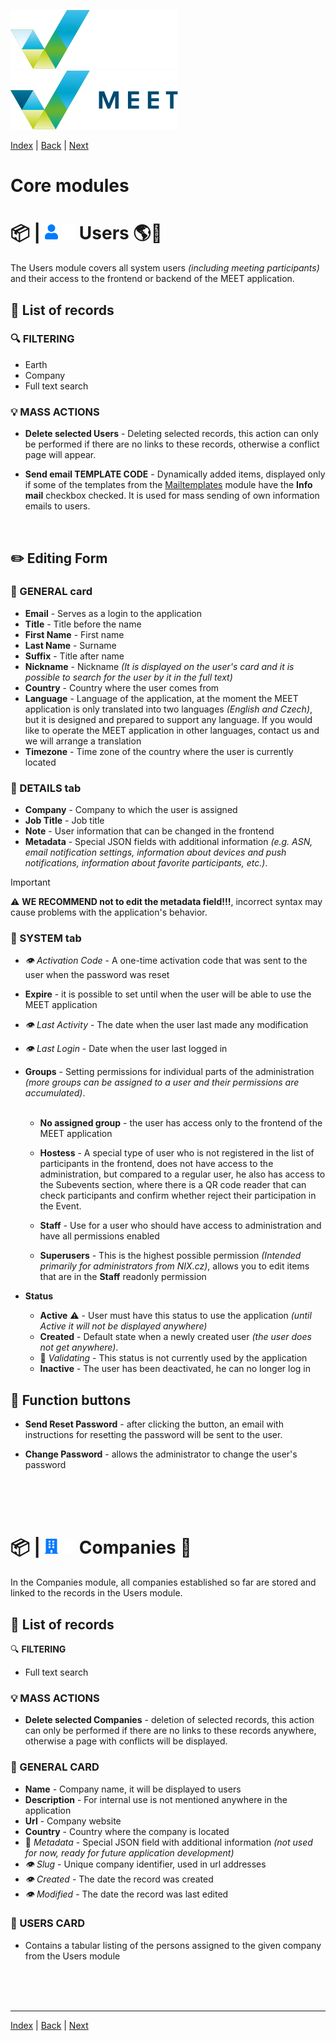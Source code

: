 [![MEET](../../_data/MEET_H_04.svg#gh-dark-mode-only "MEET")](../../README.md#gh-dark-mode-only)
[![MEET](../../_data/MEET_H_03.svg#gh-light-mode-only "MEET")](../../README.md#gh-light-mode-only)

[Index](../README.md) | [Back](0006.md) | [Next](0008.md)


# Core modules
# 📦 | ![Users](../../_data/00.svg#gh-light-mode-only) ![Users](../../_data/dark/00.svg#gh-dark-mode-only) Users <a id='_1'></a>🌎🔧
The Users module covers all system users *(including meeting participants)* and their access to the frontend or backend of the MEET application.

## 📄 List of records

### 🔍 FILTERING
- Earth
- Company
- Full text search

### 💡 MASS ACTIONS

- **Delete selected Users** - Deleting selected records, this action can only be performed if there are no links to these records, otherwise a conflict page will appear.

- **Send email TEMPLATE CODE** - Dynamically added items, displayed only if some of the templates from the [Mailtemplates](0009.md) module have the **Info mail** checkbox checked. It is used for mass sending of own information emails to users.

<br />

## ✏️ Editing Form

### 🔖 GENERAL card
- **Email** - Serves as a login to the application
- **Title** - Title before the name
- **First Name** - First name
- **Last Name** - Surname
- **Suffix** - Title after name
- **Nickname** - Nickname *(It is displayed on the user's card and it is possible to search for the user by it in the full text)*
- **Country** - Country where the user comes from
- **Language** - Language of the application, at the moment the MEET application is only translated into two languages *(English and Czech)*, but it is designed and prepared to support any language. If you would like to operate the MEET application in other languages, contact us and we will arrange a translation
- **Timezone** - Time zone of the country where the user is currently located

### 🔖 DETAILS tab

- **Company** - Company to which the user is assigned
- **Job Title** - Job title
- **Note** - User information that can be changed in the frontend
- **Metadata** - Special JSON fields with additional information *(e.g. ASN, email notification settings, information about devices and push notifications, information about favorite participants, etc.)*.

> [!IMPORTANT]
>⚠️ **WE RECOMMEND not to edit the metadata field!!!**, incorrect syntax may cause problems with the application's behavior.

### 🔖 SYSTEM tab

- *👁 Activation Code* - A one-time activation code that was sent to the user when the password was reset

- **Expire** - it is possible to set until when the user will be able to use the MEET application

- *👁 Last Activity* - The date when the user last made any modification

- *👁 Last Login* - Date when the user last logged in

- **Groups** - Setting permissions for individual parts of the administration *(more groups can be assigned to a user and their permissions are accumulated)*.<br /><br />
     - **No assigned group** - the user has access only to the frontend of the MEET application

     - **Hostess** - A special type of user who is not registered in the list of participants in the frontend, does not have access to the administration, but compared to a regular user, he also has access to the Subevents section, where there is a QR code reader that can check participants and confirm whether reject their participation in the Event.
     - **Staff** - Use for a user who should have access to administration and have all permissions enabled
     - **Superusers** - This is the highest possible permission *(Intended primarily for administrators from NIX.cz)*, allows you to edit items that are in the **Staff** readonly permission

- **Status**
     - **Active** ⚠️ - User must have this status to use the application *(until Active it will not be displayed anywhere)*
     - **Created** - Default state when a newly created user *(the user does not get anywhere)*.
     - 🚧 *Validating* - This status is not currently used by the application
     - **Inactive** - The user has been deactivated, he can no longer log in

## 💎 Function buttons
- **Send Reset Password** - after clicking the button, an email with instructions for resetting the password will be sent to the user.

- **Change Password** - allows the administrator to change the user's password

<br /><br /><br />

# 📦 | ![Companies](../../_data/01.svg#gh-light-mode-only) ![Companies](../../_data/dark/01.svg#gh-dark-mode-only) Companies <a id='_2'></a>🔧
In the Companies module, all companies established so far are stored and linked to the records in the Users module.

## 📄 List of records

🔍 **FILTERING**
- Full text search

### 💡 MASS ACTIONS

- **Delete selected Companies** - deletion of selected records, this action can only be performed if there are no links to these records anywhere, otherwise a page with conflicts will be displayed.

### 🔖 GENERAL CARD
- **Name** - Company name, it will be displayed to users
- **Description** - For internal use is not mentioned anywhere in the application
- **Url** - Company website
- **Country** - Country where the company is located
- 🚧 *Metadata* - Special JSON field with additional information *(not used for now, ready for future application development)*
- *👁 Slug* - Unique company identifier, used in url addresses
- *👁 Created* - The date the record was created
- *👁 Modified* - The date the record was last edited

### 🔖 USERS CARD
- Contains a tabular listing of the persons assigned to the given company from the Users module


<br /><br /><br />

---
[Index](../README.md) | [Back](0006.md) | [Next](0008.md)